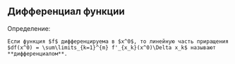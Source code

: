 ## Дифференциал функции
Определение:
```spoiler-markdown
Если функция $f$ дифференцируема в $x^0$, то линейную часть приращения $df(x^0) = \sum\limits_{k=1}^{m} f'_{x_k}(x^0)\Delta x_k$ называют **дифференциалом**.
```
